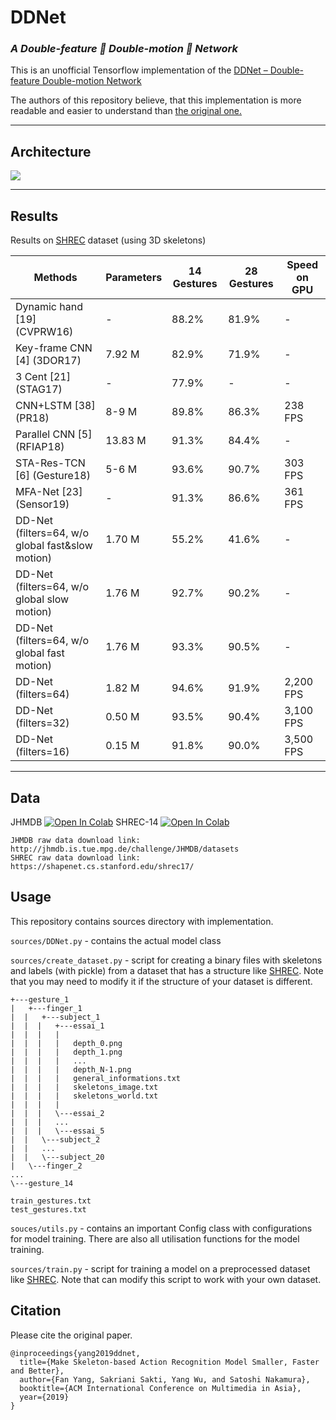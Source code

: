 # DDNet
### *A Double-feature 🚀 Double-motion 🚀 Network*

This is an unofficial Tensorflow implementation of the [DDNet – Double-feature Double-motion Network](https://arxiv.org/pdf/1907.09658.pdf)

The authors of this repository believe, that this implementation is more readable and easier to understand than [the original one.](https://github.com/fandulu/DD-Net)

****
## Architecture
[![](assets/architecture.png)](https://arxiv.org/pdf/1907.09658.pdf)
****

## Results 
Results on [SHREC](http://www-rech.telecom-lille.fr/shrec2017-hand/) dataset (using 3D skeletons)

| Methods | Parameters | 14 Gestures | 28 Gestures | Speed on GPU |
|---|---|---|---|---|
| Dynamic hand [19] (CVPRW16) | - | 88.2% | 81.9% | - |
| Key-frame CNN [4] (3DOR17) | 7.92 M | 82.9% | 71.9% | - |
| 3 Cent [21] (STAG17) | - | 77.9% | - | - |
| CNN+LSTM [38] (PR18) | 8-9 M | 89.8% | 86.3% | 238 FPS |
| Parallel CNN [5] (RFIAP18) | 13.83 M | 91.3% | 84.4% | - |
| STA-Res-TCN [6] (Gesture18) | 5-6 M | 93.6% | 90.7% | 303 FPS |
| MFA-Net [23] (Sensor19) | - | 91.3% | 86.6% | 361 FPS |
| DD-Net (filters=64, w/o global fast&slow motion) | 1.70 M | 55.2% | 41.6% | - |
| DD-Net (filters=64, w/o global slow motion) | 1.76 M | 92.7% | 90.2% | - |
| DD-Net (filters=64, w/o global fast motion) | 1.76 M | 93.3% | 90.5% | - |
| DD-Net (filters=64) | 1.82 M | 94.6% | 91.9% | 2,200 FPS |
| DD-Net (filters=32) | 0.50 M | 93.5% | 90.4% | 3,100 FPS |
| DD-Net (filters=16) | 0.15 M | 91.8% | 90.0% | 3,500 FPS |

****

## Data

JHMDB [![Open In Colab](https://colab.research.google.com/assets/colab-badge.svg)](https://colab.research.google.com/drive/19gq3bUigdxIfyMCoWW93YhLEi1KQlBit)
SHREC-14 [![Open In Colab](https://colab.research.google.com/assets/colab-badge.svg)](https://colab.research.google.com/drive/1jASRTHzsA03dZDC4yN29OK1G9L-l7jkP?usp=sharing)

```
JHMDB raw data download link:   http://jhmdb.is.tue.mpg.de/challenge/JHMDB/datasets
SHREC raw data download link:   https://shapenet.cs.stanford.edu/shrec17/
```

## Usage

This repository contains sources directory with implementation.

`sources/DDNet.py` - contains the actual model class

`sources/create_dataset.py` - script for creating a binary files with skeletons and labels (with pickle) from a
dataset that has a structure like [SHREC](http://www-rech.telecom-lille.fr/shrec2017-hand/). Note that you may need to
modify it if the structure of your dataset is different.

```
+---gesture_1 
|   +---finger_1 
|  |   +---subject_1 
|  |  |   +---essai_1 
|  |  |   |   
|  |  |   |   depth_0.png 
|  |  |   |   depth_1.png 
|  |  |   |   ... 
|  |  |   |   depth_N-1.png 
|  |  |   |   general_informations.txt 
|  |  |   |   skeletons_image.txt 
|  |  |   |   skeletons_world.txt 
|  |  |   | 
|  |  |   \---essai_2 
|  |  |   ... 
|  |  |   \---essai_5 
|  |   \---subject_2 
|  |   ... 
|  |   \---subject_20 
|   \---finger_2 
... 
\---gesture_14 

train_gestures.txt
test_gestures.txt
```

`souces/utils.py` - contains an important Config class with configurations for model training. There are also all
utilisation functions for the model training.

`sources/train.py` - script for training a model on a preprocessed dataset like
[SHREC](http://www-rech.telecom-lille.fr/shrec2017-hand/). Note that can modify this script to work with your own 
dataset.

## Citation
Please cite the original paper.
```
@inproceedings{yang2019ddnet,
  title={Make Skeleton-based Action Recognition Model Smaller, Faster and Better},
  author={Fan Yang, Sakriani Sakti, Yang Wu, and Satoshi Nakamura},
  booktitle={ACM International Conference on Multimedia in Asia},
  year={2019}
}
```